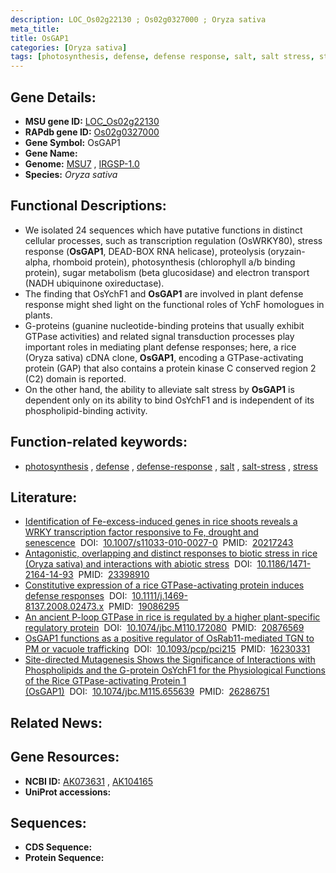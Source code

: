 ```yaml
---
description: LOC_Os02g22130 ; Os02g0327000 ; Oryza sativa
meta_title:
title: OsGAP1
categories: [Oryza sativa]
tags: [photosynthesis, defense, defense response, salt, salt stress, stress]
---
```


## Gene Details:
- **MSU gene ID:** [LOC_Os02g22130](http://rice.uga.edu/cgi-bin/ORF_infopage.cgi?orf=LOC_Os02g22130)  
- **RAPdb gene ID:** [Os02g0327000](https://rapdb.dna.affrc.go.jp/locus/?name=Os02g0327000)  
- **Gene Symbol:** OsGAP1
- **Gene Name:**
- **Genome:**  [MSU7](http://rice.uga.edu/)&nbsp;,&nbsp;[IRGSP-1.0](https://rapdb.dna.affrc.go.jp/download/irgsp1.html)
- **Species:** *Oryza sativa*

## Functional Descriptions:
   - We isolated 24 sequences which have putative functions in distinct cellular processes, such as transcription regulation (OsWRKY80), stress response (**OsGAP1**, DEAD-BOX RNA helicase), proteolysis (oryzain-alpha, rhomboid protein), photosynthesis (chlorophyll a/b binding protein), sugar metabolism (beta glucosidase) and electron transport (NADH ubiquinone oxireductase).
   - The finding that OsYchF1 and **OsGAP1** are involved in plant defense response might shed light on the functional roles of YchF homologues in plants.
   - G-proteins (guanine nucleotide-binding proteins that usually exhibit GTPase activities) and related signal transduction processes play important roles in mediating plant defense responses; here, a rice (Oryza sativa) cDNA clone, **OsGAP1**, encoding a GTPase-activating protein (GAP) that also contains a protein kinase C conserved region 2 (C2) domain is reported.
   - On the other hand, the ability to alleviate salt stress by **OsGAP1** is dependent only on its ability to bind OsYchF1 and is independent of its phospholipid-binding activity.

## Function-related keywords:
   - [photosynthesis](/tags/photosynthesis/)&nbsp;,&nbsp;[defense](/tags/defense/)&nbsp;,&nbsp;[defense-response](/tags/defense-response/)&nbsp;,&nbsp;[salt](/tags/salt/)&nbsp;,&nbsp;[salt-stress](/tags/salt-stress/)&nbsp;,&nbsp;[stress](/tags/stress/)

## Literature:
   - [Identification of Fe-excess-induced genes in rice shoots reveals a WRKY transcription factor responsive to Fe, drought and senescence](https://www.doi.org/10.1007/s11033-010-0027-0)&nbsp;&nbsp;DOI:&nbsp;&nbsp;[10.1007/s11033-010-0027-0](https://www.doi.org/10.1007/s11033-010-0027-0)&nbsp;&nbsp;PMID:&nbsp;&nbsp;[20217243](https://pubmed.ncbi.nlm.nih.gov/20217243/)
   - [Antagonistic, overlapping and distinct responses to biotic stress in rice (Oryza sativa) and interactions with abiotic stress](https://www.doi.org/10.1186/1471-2164-14-93)&nbsp;&nbsp;DOI:&nbsp;&nbsp;[10.1186/1471-2164-14-93](https://www.doi.org/10.1186/1471-2164-14-93)&nbsp;&nbsp;PMID:&nbsp;&nbsp;[23398910](https://pubmed.ncbi.nlm.nih.gov/23398910/)
   - [Constitutive expression of a rice GTPase-activating protein induces defense responses](https://www.doi.org/10.1111/j.1469-8137.2008.02473.x)&nbsp;&nbsp;DOI:&nbsp;&nbsp;[10.1111/j.1469-8137.2008.02473.x](https://www.doi.org/10.1111/j.1469-8137.2008.02473.x)&nbsp;&nbsp;PMID:&nbsp;&nbsp;[19086295](https://pubmed.ncbi.nlm.nih.gov/19086295/)
   - [An ancient P-loop GTPase in rice is regulated by a higher plant-specific regulatory protein](https://www.doi.org/10.1074/jbc.M110.172080)&nbsp;&nbsp;DOI:&nbsp;&nbsp;[10.1074/jbc.M110.172080](https://www.doi.org/10.1074/jbc.M110.172080)&nbsp;&nbsp;PMID:&nbsp;&nbsp;[20876569](https://pubmed.ncbi.nlm.nih.gov/20876569/)
   - [OsGAP1 functions as a positive regulator of OsRab11-mediated TGN to PM or vacuole trafficking](https://www.doi.org/10.1093/pcp/pci215)&nbsp;&nbsp;DOI:&nbsp;&nbsp;[10.1093/pcp/pci215](https://www.doi.org/10.1093/pcp/pci215)&nbsp;&nbsp;PMID:&nbsp;&nbsp;[16230331](https://pubmed.ncbi.nlm.nih.gov/16230331/)
   - [Site-directed Mutagenesis Shows the Significance of Interactions with Phospholipids and the G-protein OsYchF1 for the Physiological Functions of the Rice GTPase-activating Protein 1 (OsGAP1)](https://www.doi.org/10.1074/jbc.M115.655639)&nbsp;&nbsp;DOI:&nbsp;&nbsp;[10.1074/jbc.M115.655639](https://www.doi.org/10.1074/jbc.M115.655639)&nbsp;&nbsp;PMID:&nbsp;&nbsp;[26286751](https://pubmed.ncbi.nlm.nih.gov/26286751/)

## Related News:

## Gene Resources:
- **NCBI ID:**  [AK073631](http://www.ncbi.nlm.nih.gov/nuccore/AK073631)&nbsp;,&nbsp;[AK104165](http://www.ncbi.nlm.nih.gov/nuccore/AK104165)
- **UniProt accessions:** [](https://www.uniprot.org/uniprotkb//entry)

## Sequences:
- **CDS Sequence:**
- **Protein Sequence:**
